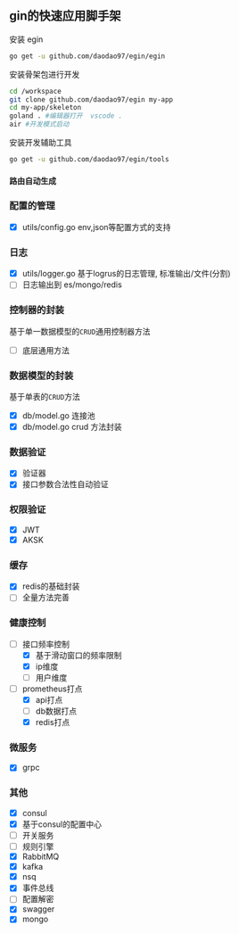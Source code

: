 ## gin的快速应用脚手架

安装 egin
```bash
go get -u github.com/daodao97/egin/egin
```

安装骨架包进行开发
```bash
cd /workspace
git clone github.com/daodao97/egin my-app
cd my-app/skeleton
goland . #编辑器打开  vscode .
air #开发模式启动
```

安装开发辅助工具
```bash
go get -u github.com/daodao97/egin/tools
```

#### 路由自动生成

### 配置的管理

- [x] utils/config.go env,json等配置方式的支持

### 日志

- [x] utils/logger.go 基于logrus的日志管理, 标准输出/文件(分割)
- [ ] 日志输出到 es/mongo/redis 

### 控制器的封装

基于单一数据模型的`CRUD`通用控制器方法

- [ ] 底层通用方法

### 数据模型的封装

基于单表的`CRUD`方法

- [x] db/model.go 连接池 
- [x] db/model.go crud 方法封装 

### 数据验证

- [x] 验证器
- [x] 接口参数合法性自动验证

### 权限验证

- [x] JWT
- [x] AKSK

### 缓存

- [x] redis的基础封装
- [ ] 全量方法完善

### 健康控制

- [ ] 接口频率控制
    - [x] 基于滑动窗口的频率限制
    - [x] ip维度
    - [ ] 用户维度
- [ ] prometheus打点
    - [x] api打点
    - [ ] db数据打点
    - [x] redis打点

### 微服务

- [x] grpc

### 其他

- [x] consul
- [x] 基于consul的配置中心
- [ ] 开关服务
- [ ] 规则引擎
- [x] RabbitMQ
- [x] kafka
- [x] nsq
- [x] 事件总线
- [ ] 配置解密
- [x] swagger
- [x] mongo

